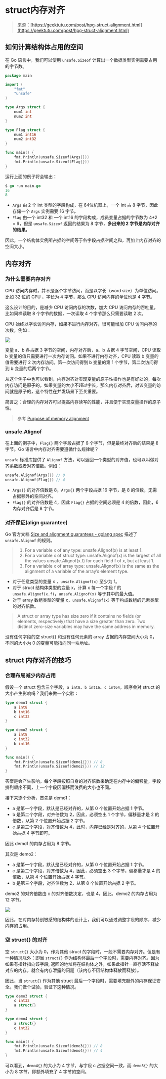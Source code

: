 # struct内存对齐

> 来源：[https://geektutu.com/post/hpg-struct-alignment.html](https://geektutu.com/post/hpg-struct-alignment.html)

## 如何计算结构体占用的空间 <a id="1-&#x5982;&#x4F55;&#x8BA1;&#x7B97;&#x7ED3;&#x6784;&#x4F53;&#x5360;&#x7528;&#x7684;&#x7A7A;&#x95F4;"></a>

在 Go 语言中，我们可以使用 `unsafe.Sizeof` 计算出一个数据类型实例需要占用的字节数。

```go
package main

import (
	"fmt"
	"unsafe"
)

type Args struct {
    num1 int
    num2 int
}

type Flag struct {
    num1 int16
    num2 int32
}

func main() {
    fmt.Println(unsafe.Sizeof(Args{}))
    fmt.Println(unsafe.Sizeof(Flag{}))
}
```

运行上面的例子将会输出：

```go
$ go run main.go
16
8
```

* `Args` 由 2 个 int 类型的字段构成，在 64位机器上，一个 int 占 8 字节，因此存储一个 `Args` 实例需要 16 字节。
* `Flag` 由一个 int32 和 一个 int16 的字段构成，成员变量占据的字节数为 4+2 = 6，但是 `unsafe.Sizeof` 返回的结果为 8 字节，**多出来的 2 字节是内存对齐的结果。**

因此，一个结构体实例所占据的空间等于各字段占据空间之和，再加上内存对齐的空间大小。

## 内存对齐 <a id="2-&#x5185;&#x5B58;&#x5BF9;&#x9F50;"></a>

### 为什么需要内存对齐 <a id="2-1-&#x4E3A;&#x4EC0;&#x4E48;&#x9700;&#x8981;&#x5185;&#x5B58;&#x5BF9;&#x9F50;"></a>

CPU 访问内存时，并不是逐个字节访问，而是以字长（word size）为单位访问。比如 32 位的 CPU ，字长为 4 字节，那么 CPU 访问内存的单位也是 4 字节。

这么设计的目的，是减少 CPU 访问内存的次数，加大 CPU 访问内存的吞吐量。比如同样读取 8 个字节的数据，一次读取 4 个字节那么只需要读取 2 次。

CPU 始终以字长访问内存，如果不进行内存对齐，很可能增加 CPU 访问内存的次数，例如：

![](../../.gitbook/assets/image%20%2842%29.png)

变量 a、b 各占据 3 字节的空间，内存对齐后，a、b 占据 4 字节空间，CPU 读取 b 变量的值只需要进行一次内存访问。如果不进行内存对齐，CPU 读取 b 变量的值需要进行 2 次内存访问。第一次访问得到 b 变量的第 1 个字节，第二次访问得到 b 变量的后两个字节。

从这个例子中也可以看到，内存对齐对实现变量的原子性操作也是有好处的，每次内存访问是原子的，如果变量的大小不超过字长，那么内存对齐后，对该变量的访问就是原子的，这个特性在并发场景下至关重要。

简言之：合理的内存对齐可以提高内存读写的性能，并且便于实现变量操作的原子性。

> 参考 [Purpose of memory alignment](https://stackoverflow.com/questions/381244/purpose-of-memory-alignment)

### unsafe.Alignof <a id="2-1-unsafe-Alignof"></a>

在上面的例子中，`Flag{}` 两个字段占据了 6 个字节，但是最终对齐后的结果是 8 字节。Go 语言中内存对齐需要遵循什么规律呢？

`unsafe` 标准库提供了 `Alignof` 方法，可以返回一个类型的对齐值，也可以叫做对齐系数或者对齐倍数。例如：

```go
unsafe.Alignof(Args{}) // 8
unsafe.Alignof(Flag{}) // 4
```

* `Args{}` 的对齐倍数是 8，`Args{}` 两个字段占据 16 字节，是 8 的倍数，无需占据额外的空间对齐。
* `Flag{}` 的对齐倍数是 4，因此 `Flag{}` 占据的空间必须是 4 的倍数，因此，6 内存对齐后是 8 字节。

### 对齐保证\(align guarantee\) <a id="2-2-&#x5BF9;&#x9F50;&#x4FDD;&#x8BC1;-align-guarantee"></a>

Go 官方文档 [Size and alignment guarantees - golang spec](https://golang.org/ref/spec#Size_and_alignment_guarantees) 描述了 `unsafe.Alignof` 的规则。

> 1. For a variable x of any type: unsafe.Alignof\(x\) is at least 1.
> 2. For a variable x of struct type: unsafe.Alignof\(x\) is the largest of all the values unsafe.Alignof\(x.f\) for each field f of x, but at least 1.
> 3. For a variable x of array type: unsafe.Alignof\(x\) is the same as the alignment of a variable of the array’s element type.

* 对于任意类型的变量 x ，`unsafe.Alignof(x)` 至少为 1。
* 对于 struct 结构体类型的变量 x，计算 x 每一个字段 f 的 `unsafe.Alignof(x.f)`，`unsafe.Alignof(x)` 等于其中的最大值。
* 对于 array 数组类型的变量 x，`unsafe.Alignof(x)` 等于构成数组的元素类型的对齐倍数。

> A struct or array type has size zero if it contains no fields \(or elements, respectively\) that have a size greater than zero. Two distinct zero-size variables may have the same address in memory.

没有任何字段的空 struct{} 和没有任何元素的 array 占据的内存空间大小为 0，不同的大小为 0 的变量可能指向同一块地址。

## struct 内存对齐的技巧 <a id="3-struct-&#x5185;&#x5B58;&#x5BF9;&#x9F50;&#x7684;&#x6280;&#x5DE7;"></a>

### 合理布局减少内存占用 <a id="3-1-&#x5408;&#x7406;&#x5E03;&#x5C40;&#x51CF;&#x5C11;&#x5185;&#x5B58;&#x5360;&#x7528;"></a>

假设一个 struct 包含三个字段，`a int8`、`b int16`、`c int64`，顺序会对 struct 的大小产生影响吗？我们来做一个实验：

```go
type demo1 struct {
	a int8
	b int16
	c int32
}

type demo2 struct {
	a int8
	c int32
	b int16
}

func main() {
	fmt.Println(unsafe.Sizeof(demo1{})) // 8
	fmt.Println(unsafe.Sizeof(demo2{})) // 12
}
```

答案是会产生影响。每个字段按照自身的对齐倍数来确定在内存中的偏移量，字段排列顺序不同，上一个字段因偏移而浪费的大小也不同。

接下来逐个分析，首先是 demo1：

* a 是第一个字段，默认是已经对齐的，从第 0 个位置开始占据 1 字节。
* b 是第二个字段，对齐倍数为 2，因此，必须空出 1 个字节，偏移量才是 2 的倍数，从第 2 个位置开始占据 2 字节。
* c 是第三个字段，对齐倍数为 4，此时，内存已经是对齐的，从第 4 个位置开始占据 4 字节即可。

因此 demo1 的内存占用为 8 字节。

其次是 demo2：

* a 是第一个字段，默认是已经对齐的，从第 0 个位置开始占据 1 字节。
* c 是第二个字段，对齐倍数为 4，因此，必须空出 3 个字节，偏移量才是 4 的倍数，从第 4 个位置开始占据 4 字节。
* b 是第三个字段，对齐倍数为 2，从第 8 个位置开始占据 2 字节。

demo2 的对齐倍数由 c 的对齐倍数决定，也是 4，因此，demo2 的内存占用为 12 字节。

![](../../.gitbook/assets/image%20%2841%29.png)

因此，在对内存特别敏感的结构体的设计上，我们可以通过调整字段的顺序，减少内存的占用。

### 空 struct{} 的对齐 <a id="3-2-&#x7A7A;-struct-&#x7684;&#x5BF9;&#x9F50;"></a>

空 `struct{}` 大小为 0，作为其他 struct 的字段时，一般不需要内存对齐。但是有一种情况除外：即当 `struct{}` 作为结构体最后一个字段时，需要内存对齐。因为如果有指针指向该字段, 返回的地址将在结构体之外，如果此指针一直存活不释放对应的内存，就会有内存泄露的问题（该内存不因结构体释放而释放）。

因此，当 `struct{}` 作为其他 struct 最后一个字段时，需要填充额外的内存保证安全。我们做个试验，验证下这种情况。

```go
type demo3 struct {
	c int32
	a struct{}
}

type demo4 struct {
	a struct{}
	c int32
}

func main() {
	fmt.Println(unsafe.Sizeof(demo3{})) // 8
	fmt.Println(unsafe.Sizeof(demo4{})) // 4
}
```

可以看到，`demo4{}` 的大小为 4 字节，与字段 c 占据空间一致，而 `demo3{}` 的大小为 8 字节，即额外填充了 4 字节的空间。

